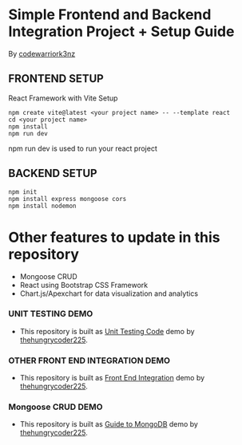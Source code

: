 # Simple Frontend and Backend Integration Project + Setup Guide 

By [codewarriork3nz](https://github.com/3612kenken/)

## FRONTEND SETUP
React Framework with Vite Setup

```
npm create vite@latest <your project name> -- --template react
cd <your project name>
npm install
npm run dev 
```
npm run dev is used to run your react project

## BACKEND SETUP

```
npm init
npm install express mongoose cors
npm install nodemon
```
# Other features to update in this repository

* Mongoose CRUD
* React using Bootstrap CSS Framework
* Chart.js/Apexchart for data visualization and analytics

### UNIT TESTING DEMO

* This repository is built as [Unit Testing Code](https://github.com/thehungrycoder225/unit-test-demo.git) demo by [thehungrycoder225](https://github.com/thehungrycoder225/).

### OTHER FRONT END INTEGRATION DEMO
* This repository is built as [Front End Integration](https://github.com/thehungrycoder225/demo-frontend-integration.git) demo by [thehungrycoder225](https://github.com/thehungrycoder225/).

### Mongoose CRUD DEMO
* This repository is built as [Guide to MongoDB](https://github.com/thehungrycoder225/guide-to-mongodb.git) demo by [thehungrycoder225](https://github.com/thehungrycoder225/).



